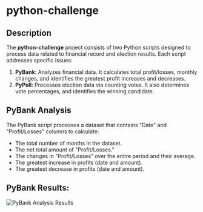 # python-challenge

## Description

The **python-challenge** project consists of two Python scripts designed to process data related to financial record and election results. Each script addresses specific issues:

1. **PyBank**: Analyzes financial data. It calculates total profit/losses, monthly changes, and identifies the greatest profit increases and decreases.
2. **PyPoll**: Processes election data via counting votes. It also determines vote percentages, and identifies the winning candidate.

## PyBank Analysis

The PyBank script processes a dataset that contains "Date" and "Profit/Losses" columns to calculate:

- The total number of months in the dataset.
- The net total amount of "Profit/Losses."
- The changes in "Profit/Losses" over the entire period and their average.
- The greatest increase in profits (date and amount).
- The greatest decrease in profits (date and amount).

## PyBank Results:

![PyBank Analysis Results](analysis/PyBankResults.png)
